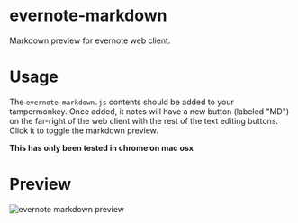 # evernote-markdown

Markdown preview for evernote web client.

# Usage

The `evernote-markdown.js` contents should be added to your tampermonkey. Once added, it notes will have a new button (labeled "MD") on the far-right of the web client with the rest of the text editing buttons. Click it to toggle the markdown preview.

**This has only been tested in chrome on mac osx**

# Preview

![evernote markdown preview](https://raw.githubusercontent.com/ograycode/evernote-markdown/master/evernote-markdown-preview.png)
